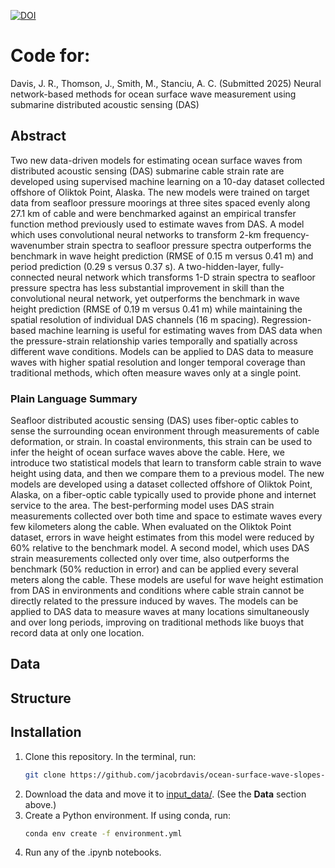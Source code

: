 [![DOI](https://zenodo.org/badge/849108428.svg)](https://doi.org/10.5281/zenodo.13953570)
# Code for:

Davis, J. R., Thomson, J., Smith, M., Stanciu, A. C. (Submitted 2025) Neural network-based methods for ocean surface wave measurement using submarine distributed acoustic sensing (DAS)

## Abstract
Two new data-driven models for estimating ocean surface waves from  distributed acoustic sensing (DAS) submarine cable strain rate are developed using supervised machine learning on a 10-day dataset collected offshore of Oliktok Point, Alaska. The new models were trained on target data from seafloor pressure moorings at three sites spaced evenly along 27.1 km of cable and were benchmarked against an empirical transfer function method previously used to estimate waves from DAS. A model which uses convolutional neural networks to transform 2-km frequency-wavenumber strain spectra to seafloor pressure spectra outperforms the benchmark in wave height prediction (RMSE of 0.15 m versus 0.41 m) and period prediction (0.29 s versus 0.37 s). A two-hidden-layer, fully-connected neural network which transforms 1-D strain spectra to seafloor pressure spectra has less substantial improvement in skill than the convolutional neural network, yet outperforms the benchmark in wave height prediction (RMSE of 0.19 m versus 0.41 m) while maintaining the spatial resolution of individual DAS channels (16 m spacing). Regression-based machine learning is useful for estimating waves from DAS data when the pressure-strain relationship varies temporally and spatially across different wave conditions. Models can be applied to DAS data to measure waves with higher spatial resolution and longer temporal coverage than traditional methods, which often measure waves only at a single point.

### Plain Language Summary
Seafloor distributed acoustic sensing (DAS) uses fiber-optic cables to sense the surrounding ocean environment through measurements of cable deformation, or strain. In coastal environments, this strain can be used to infer the height of ocean surface waves above the cable. Here, we introduce two statistical models that learn to transform cable strain to wave height using data, and then we compare them to a previous model. The new models are developed using a dataset collected offshore of Oliktok Point, Alaska, on a fiber-optic cable typically used to provide phone and internet service to the area. The best-performing model uses DAS strain measurements collected over both time and space to estimate waves every few kilometers along the cable. When evaluated on the Oliktok Point dataset, errors in wave height estimates from this model were reduced by 60\% relative to the benchmark model. A second model, which uses DAS strain measurements collected only over time, also outperforms the benchmark (50\% reduction in error) and can be applied every several meters along the cable. These models are useful for wave height estimation from DAS in environments and conditions where cable strain cannot be directly related to the pressure induced by waves. The models can be applied to DAS data to measure waves at many locations simultaneously and over long periods, improving on traditional methods like buoys that record data at only one location.

<!-- <figure>
   <img src="./publication_figures/fig-alignment_categories_and_mss.png" width="576" alt="Wind-wave alignment categories in the storm-following reference frame and buoy mean square slope versus COAMPS-TC 10-m wind speed, classified by wind-wave alignment.">
   <figcaption><em>Left</em>: Wind-wave alignment categories in a storm-following reference frame; <em>Right</em>: Buoy mean square slope versus COAMPS-TC 10-m wind speed, classified by wind-wave alignment using an energy-weighted wave direction. </figcaption>
</figure> -->

## Data

## Structure

## Installation

1. Clone this repository.  In the terminal, run:
   ```sh
   git clone https://github.com/jacobrdavis/ocean-surface-wave-slopes-and-wind-wave-alignment-observed-in-hurricane-idalia.git
   ```
3. Download the data and move it to [input_data/](input_data/). (See the **Data** section above.)
4. Create a Python environment.  If using conda, run:
   ```sh
   conda env create -f environment.yml
   ```
5. Run any of the .ipynb notebooks.
